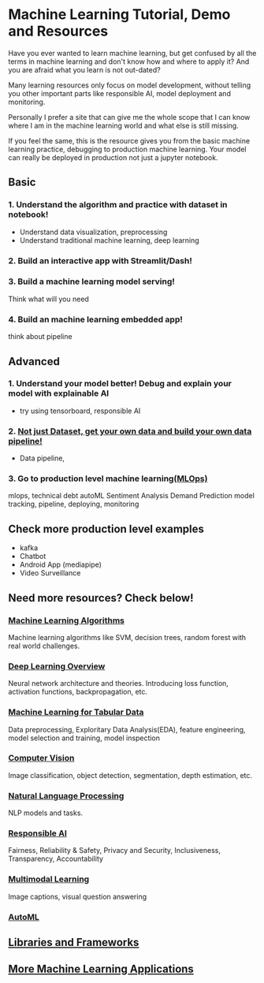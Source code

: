 # Machine Learning Tutorial, Demo and Resources

Have you ever wanted to learn machine learning, but get confused by all the terms in machine learning and don't know how and where to apply it? And you are afraid what you learn is not out-dated?

Many learning resources only focus on model development, without telling you other important parts like responsible AI, model deployment and monitoring. 

Personally I prefer a site that can give me the whole scope that I can know where I am in the machine learning world and what else is still missing.

If you feel the same, this is the resource gives you from the basic machine learning practice, debugging to production machine learning. Your model can really be deployed in production not just a jupyter notebook.

## Basic

### 1. Understand the algorithm and practice with dataset in notebook!

* Understand data visualization, preprocessing
* Understand traditional machine learning, deep learning

### 2. Build an interactive app with Streamlit/Dash!


### 3. Build a machine learning model serving!

Think what will you need

### 4. Build an machine learning embedded app!

think about pipeline

## Advanced

### 1. Understand your model better! Debug and explain your model with explainable AI

* try using tensorboard, responsible AI 

### 2. [Not just Dataset, get your own data and build your own data pipeline!](Data_Engineering.md)

* Data pipeline, 

### 3. Go to production level machine learning[(MLOps)](https://github.com/epadam/production-level-machine-learning)

mlops, technical debt
autoML
Sentiment Analysis
Demand Prediction
model tracking, pipeline, deploying, monitoring

## Check more production level examples

* kafka
* Chatbot
* Android App (mediapipe)
* Video Surveillance 


## Need more resources? Check below!

### [Machine Learning Algorithms](Machine_Learning.md)

Machine learning algorithms like SVM, decision trees, random forest with real world challenges.

### [Deep Learning Overview](Deep_Learning.md)

Neural network architecture and theories. Introducing loss function, activation functions, backpropagation, etc.

### [Machine Learning for Tabular Data](ML_Tabular.md)

Data preprocessing, Exploritary Data Analysis(EDA), feature engineering, model selection and training, model inspection

### [Computer Vision](https://github.com/epadam/cv-overview)

Image classification, object detection, segmentation, depth estimation, etc.

### [Natural Language Processing](https://github.com/epadam/nlp-overview)

NLP models and tasks.

### [Responsible AI](Responsible_AI.md)

Fairness, Reliability & Safety, Privacy and Security, Inclusiveness, Transparency, Accountability

### [Multimodal Learning](temp/Multimodal.md)

Image captions, visual question answering

### [AutoML](autoML.md)

## [Libraries and Frameworks](Tools_and_Learning_Resources.md)

## [More Machine Learning Applications](applications/README.md)
